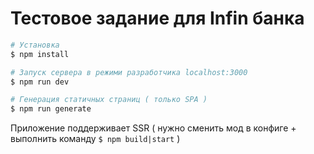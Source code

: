 # Тестовое задание для Infin банка

```bash
# Установка
$ npm install

# Запуск сервера в режими разработчика localhost:3000
$ npm run dev

# Генерация статичных страниц ( только SPA )
$ npm run generate
```

Приложение поддерживает SSR ( нужно сменить мод в конфиге + выполнить команду `$ npm build|start` )
